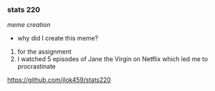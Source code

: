 ### stats 220
*meme creation*

* why did I create this meme?
1. for the assignment 
2. I watched 5 episodes of Jane the Virgin on Netflix which led me to procrastinate 




https://github.com/jlok459/stats220




